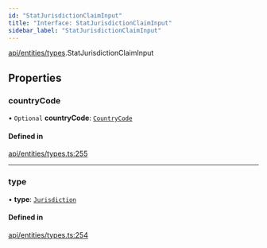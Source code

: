 ```yaml
---
id: "StatJurisdictionClaimInput"
title: "Interface: StatJurisdictionClaimInput"
sidebar_label: "StatJurisdictionClaimInput"
---
```


[api/entities/types](../../../../../modules/API/Entities/Types/Types.md).StatJurisdictionClaimInput

## Properties

### countryCode

• `Optional` **countryCode**: [`CountryCode`](../../../../../enums/Generated/Types/CountryCode/CountryCode.md)

#### Defined in

[api/entities/types.ts:255](https://github.com/PolymeshAssociation/polymesh-sdk/blob/995f17653/src/api/entities/types.ts#L255)

___

### type

• **type**: [`Jurisdiction`](../../../../../enums/API/Entities/Types/ClaimType/ClaimType.md#jurisdiction)

#### Defined in

[api/entities/types.ts:254](https://github.com/PolymeshAssociation/polymesh-sdk/blob/995f17653/src/api/entities/types.ts#L254)
